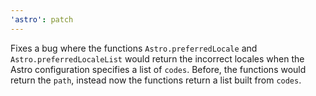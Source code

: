 ```yaml
---
'astro': patch
---
```


Fixes a bug where the functions `Astro.preferredLocale` and `Astro.preferredLocaleList` would return the incorrect locales 
when the Astro configuration specifies a list of `codes`. Before, the functions would return the `path`, instead now the functions 
return a list built from `codes`.
